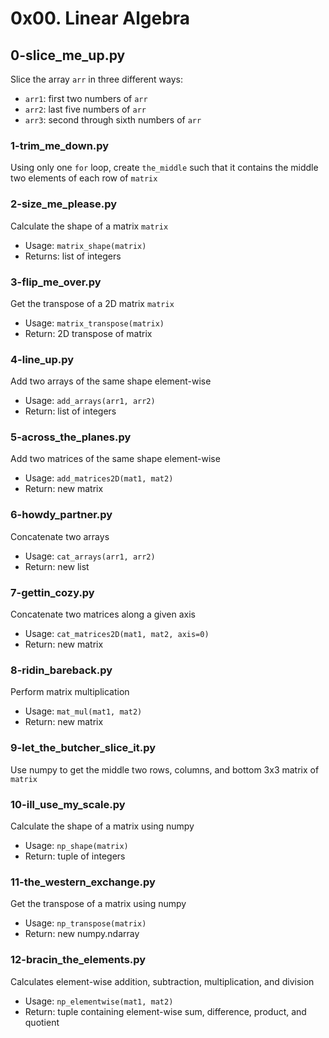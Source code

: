 # 0x00. Linear Algebra

## 0-slice_me_up.py
Slice the array `arr` in three different ways:
- `arr1`: first two numbers of `arr`
- `arr2`: last five numbers of `arr`
- `arr3`: second through sixth numbers of `arr`

### 1-trim_me_down.py
Using only one `for` loop, create `the_middle` such that it contains the middle two elements of each row of `matrix`

### 2-size_me_please.py
Calculate the shape of a matrix `matrix`
* Usage: `matrix_shape(matrix)`
* Returns: list of integers

### 3-flip_me_over.py
Get the transpose of a 2D matrix `matrix`
* Usage: `matrix_transpose(matrix)`
* Return: 2D transpose of matrix

### 4-line_up.py
Add two arrays of the same shape element-wise
* Usage: `add_arrays(arr1, arr2)`
* Return: list of integers

### 5-across_the_planes.py
Add two matrices of the same shape element-wise
* Usage: `add_matrices2D(mat1, mat2)`
* Return: new matrix

### 6-howdy_partner.py
Concatenate two arrays
* Usage: `cat_arrays(arr1, arr2)`
* Return: new list

### 7-gettin_cozy.py
Concatenate two matrices along a given axis
* Usage: `cat_matrices2D(mat1, mat2, axis=0)`
* Return: new matrix

### 8-ridin_bareback.py
Perform matrix multiplication
* Usage: `mat_mul(mat1, mat2)`
* Return: new matrix

### 9-let_the_butcher_slice_it.py
Use numpy to get the middle two rows, columns, and bottom 3x3 matrix of `matrix`

### 10-ill_use_my_scale.py
Calculate the shape of a matrix using numpy
* Usage: `np_shape(matrix)`
* Return: tuple of integers

### 11-the_western_exchange.py
Get the transpose of a matrix using numpy
* Usage: `np_transpose(matrix)`
* Return: new numpy.ndarray

### 12-bracin_the_elements.py
Calculates element-wise addition, subtraction, multiplication, and division
* Usage: `np_elementwise(mat1, mat2)`
* Return: tuple containing element-wise sum, difference, product, and quotient

